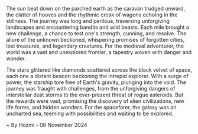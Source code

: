 
The sun beat down on the parched earth as the caravan trudged onward, the clatter of hooves and the rhythmic creak of wagons echoing in the stillness.  The journey was long and perilous, traversing unforgiving landscapes and encountering bandits and wild beasts. Each mile brought a new challenge, a chance to test one's strength, cunning, and resolve.  The allure of the unknown beckoned, whispering promises of forgotten cities, lost treasures, and legendary creatures.  For the medieval adventurer, the world was a vast and unexplored frontier, a tapestry woven with danger and wonder.

The stars glittered like diamonds scattered across the black velvet of space, each one a distant beacon beckoning the intrepid explorer. With a surge of power, the starship tore free of Earth's gravity, plunging into the void.  The journey was fraught with challenges, from the unforgiving dangers of interstellar dust storms to the ever-present threat of rogue asteroids.  But the rewards were vast, promising the discovery of alien civilizations, new life forms, and hidden wonders.  For the spacefarer, the galaxy was an uncharted sea, teeming with possibilities and waiting to be explored. 

~ By Hozmi - 08 November 2024
